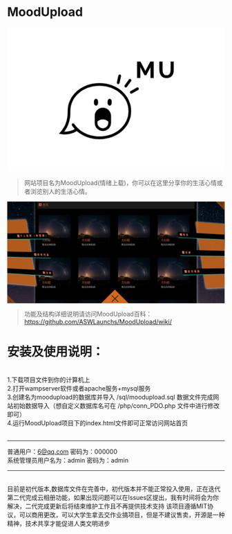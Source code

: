 # MoodUpload

<p align="center" ><img src="logo.png"/></p>

>网站项目名为MoodUpload(情绪上载)，你可以在这里分享你的生活心情或者浏览别人的生活心情。

<img align="center" src="./example/poster.png"/>

>功能及结构详细说明请访问MoodUpload百科：https://github.com/ASWLaunchs/MoodUpload/wiki/


# 安装及使用说明：
<br>
1.下载项目文件到你的计算机上<br>
2.打开wampserver软件或者apache服务+mysql服务<br>
3.创建名为moodupload的数据库并导入 /sql/moodupload.sql 数据文件完成网站初始数据导入（想自定义数据库名可在 /php/conn_PDO.php 文件中进行修改即可）<br>
4.运行MoodUpload项目下的index.html文件即可正常访问网站首页<br>
<br>

------

普通用户：6@qq.com 密码为：000000 <br/>
系统管理员用户名为：admin 密码为：admin

------
<br>
目前是初代版本,数据库文件在完善中，初代版本并不能正常投入使用，正在迭代第二代完成云相册功能，如果出现问题可以在Issues区提出，我有时间将会为你解决，二代完成更新后将结束维护工作且不再提供技术支持
该项目遵循MIT协议，可以商用更改，可以大学生拿去交作业搞项目，但是不建议售卖，开源是一种精神，技术共享才能促进人类文明进步

